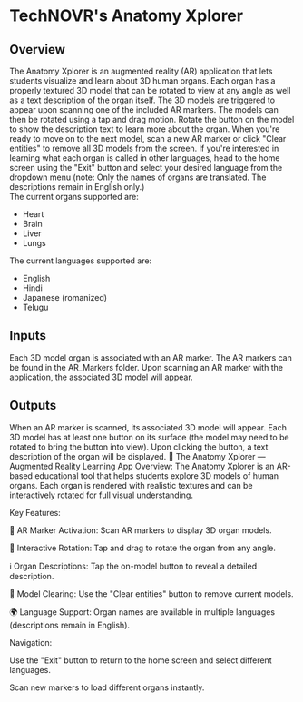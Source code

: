 # TechNOVR's Anatomy Xplorer

## Overview

The Anatomy Xplorer is an augmented reality (AR) application that lets students visualize and learn about 3D human organs. Each organ has a properly textured 3D model that can be rotated to view at any angle as well as a text description of the organ itself. The 3D models are triggered to appear upon scanning one of the included AR markers. The models can then be rotated using a tap and drag motion. Rotate the button on the model to show the description text to learn more about the organ. When you're ready to move on to the next model, scan a new AR marker or click "Clear entities" to remove all 3D models from the screen. If you're interested in learning what each organ is called in other languages, head to the home screen using the "Exit" button and select your desired language from the dropdown menu (note: Only the names of organs are translated. The descriptions remain in English only.)  
The current organs supported are:  
* Heart
* Brain
* Liver
* Lungs

The current languages supported are:
* English
* Hindi
* Japanese (romanized)
* Telugu

## Inputs

Each 3D model organ is associated with an AR marker. The AR markers can be found in the AR_Markers folder. Upon scanning an AR marker with the application, the associated 3D model will appear.

## Outputs

When an AR marker is scanned, its associated 3D model will appear. Each 3D model has at least one button on its surface (the model may need to be rotated to bring the button into view). Upon clicking the button, a text description of the organ will be displayed.
🌟 The Anatomy Xplorer — Augmented Reality Learning App
Overview:
The Anatomy Xplorer is an AR-based educational tool that helps students explore 3D models of human organs. Each organ is rendered with realistic textures and can be interactively rotated for full visual understanding.

Key Features:

📱 AR Marker Activation: Scan AR markers to display 3D organ models.

🔄 Interactive Rotation: Tap and drag to rotate the organ from any angle.

ℹ️ Organ Descriptions: Tap the on-model button to reveal a detailed description.

🧹 Model Clearing: Use the "Clear entities" button to remove current models.

🌍 Language Support: Organ names are available in multiple languages (descriptions remain in English).

Navigation:

Use the "Exit" button to return to the home screen and select different languages.

Scan new markers to load different organs instantly.


